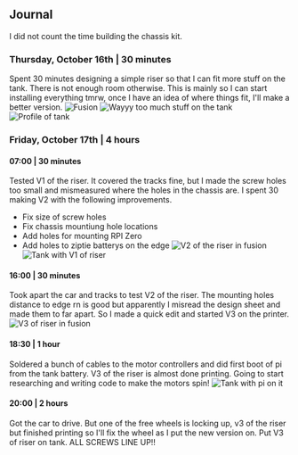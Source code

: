 ## Journal
I did not count the time building the chassis kit.

### Thursday, October 16th | 30 minutes
Spent 30 minutes designing a simple riser so that I can fit more stuff on the tank. There is not enough room otherwise. This is mainly so I can start installing everything tmrw, once I have an idea of where things fit, I'll make a better version.
![Fusion](photos/riser_fusion.jpg)
![Wayyy too much stuff on the tank](photos/tank_with_junk.jpg)
![Profile of tank](photos/tank_profile.jpg)

### Friday, October 17th | 4 hours
#### 07:00 | 30 minutes
Tested V1 of the riser. It covered the tracks fine, but I made the screw holes too small and mismeasured where the holes in the chassis are. I spent 30 making V2 with the following improvements.
- Fix size of screw holes
- Fix chassis mountiung hole locations
- Add holes for mounting RPI Zero
- Add holes to ziptie batterys on the edge
![V2 of the riser in fusion](photos/riser_v2_fusion.jpg)
![Tank with V1 of riser](photos/tank_with_riser_v1.jpg)

#### 16:00 | 30 minutes
Took apart the car and tracks to test V2 of the riser. The mounting holes distance to edge rn is good but apparently I misread the design sheet and made them to far apart. So I made a quick edit and started V3 on the printer.
![V3 of riser in fusion](photos/riser_v3_fusion.jpg)

#### 18:30 | 1 hour
Soldered a bunch of cables to the motor controllers and did first boot of pi from the tank battery. V3 of the riser is almost done printing. Going to start researching and writing code to make the motors spin!
![Tank with pi on it](photos/tank_with_pi.jpg)

#### 20:00 | 2 hours
Got the car to drive. But one of the free wheels is locking up, v3 of the riser but finished printing so I'll fix the wheel as I put the new version on. Put V3 of riser on tank. ALL SCREWS LINE UP!!
